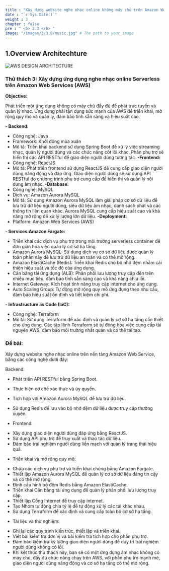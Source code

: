 ```yaml
---
title : "Xây dựng website nghe nhạc online không máy chủ trên Amazon Web Service"
date : "`r Sys.Date()`"
weight : 3
chapter : false
pre : " <b> 2.3 </b> "
image: "/images/3/3.0/music.jpg" # The path to your image
---
```

## 1.Overview Architechture
![AWS DESIGN ARCHITECTURE](/images/3/3.0/music-multi.drawio.svg?featherlight=false&width=100pc)

### Thử thách 3: Xây dựng ứng dụng nghe nhạc online Serverless trên Amazon Web Services (AWS)
**Objective:**

Phát triển một ứng dụng không có máy chủ đầy đủ để phát trực tuyến và quản lý nhạc. Ứng dụng phải tận dụng sức mạnh của AWS để triển khai, mở rộng quy mô và quản lý, đảm bảo tính sẵn sàng và hiệu suất cao.

**- Backend:**
+ Công nghệ: Java
+ Framework: Khởi động mùa xuân
+ Mô tả: Triển khai backend sử dụng Spring Boot để xử lý việc streaming nhạc, quản lý người dùng và các chức năng cốt lõi khác. Phần phụ trợ sẽ hiển thị các API RESTful để giao diện người dùng tương tác.
**-Frontend:**
+ Công nghệ: ReactJS
+ Mô tả: Phát triển frontend sử dụng ReactJS để cung cấp giao diện người dùng năng động và đáp ứng. Giao diện người dùng sẽ sử dụng API RESTful do chương trình phụ trợ cung cấp để hiển thị và quản lý nội dung âm nhạc.
**-Database:**
+ Công nghệ: MySQL
+ Dịch vụ: Amazon Aurora MySQL
+ Mô tả: Sử dụng Amazon Aurora MySQL làm giải pháp cơ sở dữ liệu để lưu trữ dữ liệu người dùng, siêu dữ liệu âm nhạc, danh sách phát và các thông tin liên quan khác. Aurora MySQL cung cấp hiệu suất cao và khả năng mở rộng để xử lý lượng lớn dữ liệu.
**-Deployment:**
+ Platform: Amazon Web Services (AWS)

**- Services:Amazon Fargate:**

+ Triển khai các dịch vụ phụ trợ trong môi trường serverless container để đơn giản hóa việc quản lý cơ sở hạ tầng.
+ Amazon Aurora MySQL: Sử dụng dịch vụ cơ sở dữ liệu được quản lý toàn phần này để lưu trữ dữ liệu an toàn và có thể mở rộng.
+ Amazon ElastiCache (Redis): Triển khai Redis cho bộ nhớ đệm nhằm cải thiện hiệu suất và tốc độ của ứng dụng.
+ Cân bằng tải ứng dụng (ALB): Phân phối lưu lượng truy cập đến trên nhiều mục tiêu, đảm bảo tính sẵn sàng cao và khả năng chịu lỗi.
+ Internet Gateway: Kích hoạt tính năng truy cập internet cho ứng dụng.
+ Auto Scaling Group: Tự động mở rộng quy mô ứng dụng theo nhu cầu, đảm bảo hiệu suất ổn định và tiết kiệm chi phí.

**- Infrastructure as Code (IaC):**
+ Công nghệ: Terraform
+ Mô tả: Sử dụng Terraform để xác định và quản lý cơ sở hạ tầng cần thiết cho ứng dụng. Các tập lệnh Terraform sẽ tự động hóa việc cung cấp tài nguyên AWS, đảm bảo môi trường nhất quán và có thể tái tạo.

### Đề bài:
Xây dựng website nghe nhạc online trên nền tảng Amazon Web Service, bằng các công nghệ dưới đây: 

Backend:
- Phát triển API RESTful bằng Spring Boot.
- Thực hiện cơ chế xác thực và ủy quyền.
- Tích hợp với Amazon Aurora MySQL để lưu trữ dữ liệu.
- Sử dụng Redis để lưu vào bộ nhớ đệm dữ liệu được truy cập thường xuyên.

- Frontend:
+ Xây dựng giao diện người dùng đáp ứng bằng ReactJS.
+ Sử dụng API phụ trợ để truy xuất và thao tác dữ liệu.
+ Đảm bảo trải nghiệm người dùng liền mạch với quản lý trạng thái hiệu quả.

- Triển khai và mở rộng quy mô:
+ Chứa các dịch vụ phụ trợ và triển khai chúng bằng Amazon Fargate.
+ Thiết lập Amazon Aurora MySQL để quản lý cơ sở dữ liệu đáng tin cậy và có thể mở rộng.
+ Định cấu hình bộ đệm Redis bằng Amazon ElastiCache.
+ Triển khai Cân bằng tải ứng dụng để quản lý phân phối lưu lượng truy cập.
+ Thiết lập Cổng Internet để truy cập internet.
+ Tạo Nhóm tự động chia tỷ lệ để tự động xử lý các tải khác nhau.
+ Sử dụng Terraform để xác định và cung cấp toàn bộ cơ sở hạ tầng.

- Tài liệu và thử nghiệm:

+ Ghi lại các quy trình kiến trúc, thiết lập và triển khai.
+ Viết bài kiểm tra đơn vị và bài kiểm tra tích hợp cho phần phụ trợ.
+ Đảm bảo kiểm tra kỹ lưỡng giao diện người dùng để duy trì trải nghiệm người dùng không có lỗi.
+ Khi kết thúc thử thách này, bạn sẽ có một ứng dụng âm nhạc không có máy chủ, đầy đủ chức năng chạy trên AWS, với phần phụ trợ mạnh mẽ, giao diện người dùng năng động và cơ sở hạ tầng có thể mở rộng.



